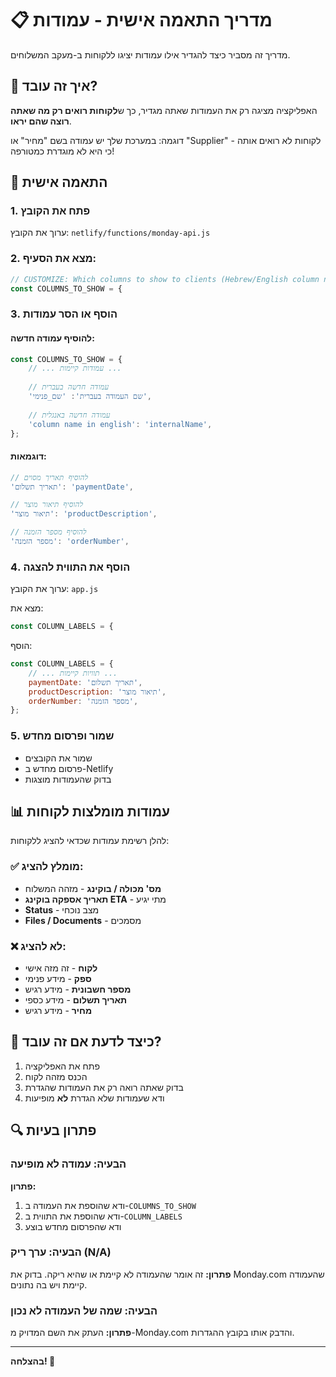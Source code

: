 # 📋 מדריך התאמה אישית - עמודות

מדריך זה מסביר כיצד להגדיר אילו עמודות יציגו ללקוחות ב-מעקב המשלוחים.

## 🔧 איך זה עובד?

האפליקציה מציגה רק את העמודות שאתה מגדיר, כך ש**לקוחות רואים רק מה שאתה רוצה שהם יראו**.

דוגמה: במערכת שלך יש עמודה בשם "מחיר" או "Supplier" - לקוחות לא רואים אותה כי היא לא מוגדרת כמטורפה!

## 📝 התאמה אישית

### 1. פתח את הקובץ
ערוך את הקובץ: `netlify/functions/monday-api.js`

### 2. מצא את הסעיף:
```javascript
// CUSTOMIZE: Which columns to show to clients (Hebrew/English column names)
const COLUMNS_TO_SHOW = {
```

### 3. הוסף או הסר עמודות

#### להוסיף עמודה חדשה:
```javascript
const COLUMNS_TO_SHOW = {
    // ... עמודות קיימות ...
    
    // עמודה חדשה בעברית
    'שם העמודה בעברית': 'שם_פנימי',
    
    // עמודה חדשה באנגלית
    'column name in english': 'internalName',
};
```

#### דוגמאות:

```javascript
// להוסיף תאריך מסוים
'תאריך תשלום': 'paymentDate',

// להוסיף תיאור מוצר
'תיאור מוצר': 'productDescription',

// להוסיף מספר הזמנה
'מספר הזמנה': 'orderNumber',
```

### 4. הוסף את התווית להצגה

ערוך את הקובץ: `app.js`

מצא את:
```javascript
const COLUMN_LABELS = {
```

הוסף:
```javascript
const COLUMN_LABELS = {
    // ... תוויות קיימות ...
    paymentDate: 'תאריך תשלום',
    productDescription: 'תיאור מוצר',
    orderNumber: 'מספר הזמנה',
};
```

### 5. שמור ופרסום מחדש

- שמור את הקובצים
- פרסום מחדש ב-Netlify
- בדוק שהעמודות מוצגות

## 📊 עמודות מומלצות לקוחות

להלן רשימת עמודות שכדאי להציג ללקוחות:

### ✅ מומלץ להציג:
- **מס' מכולה / בוקינג** - מזהה המשלוח
- **תאריך אספקה בוקינג ETA** - מתי יגיע
- **Status** - מצב נוכחי
- **Files / Documents** - מסמכים

### ❌ לא להציג:
- **לקוח** - זה מזה אישי
- **ספק** - מידע פנימי
- **מספר חשבונית** - מידע רגיש
- **תאריך תשלום** - מידע כספי
- **מחיר** - מידע רגיש

## 🎯 כיצד לדעת אם זה עובד?

1. פתח את האפליקציה
2. הכנס מזהה לקוח
3. בדוק שאתה רואה רק את העמודות שהגדרת
4. ודא שעמודות שלא הגדרת **לא** מופיעות

## 🔍 פתרון בעיות

### הבעיה: עמודה לא מופיעה

**פתרון:**
1. ודא שהוספת את העמודה ב-`COLUMNS_TO_SHOW`
2. ודא שהוספת את התווית ב-`COLUMN_LABELS`
3. ודא שהפרסום מחדש בוצע

### הבעיה: ערך ריק (N/A)

**פתרון:**
זה אומר שהעמודה לא קיימת או שהיא ריקה. בדוק את Monday.com שהעמודה קיימת ויש בה נתונים.

### הבעיה: שמה של העמודה לא נכון

**פתרון:**
העתק את השם המדויק מ-Monday.com והדבק אותו בקובץ ההגדרות.

---

**בהצלחה! 🚀**
